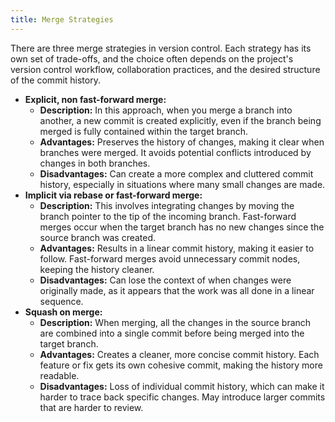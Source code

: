 ```yaml
---
title: Merge Strategies
---
```


There are three merge strategies in version control. Each strategy has its own set of trade-offs, and the choice often depends on the project's version control workflow, collaboration practices, and the desired structure of the commit history.

- **Explicit, non fast-forward merge:**
   - **Description:** In this approach, when you merge a branch into another, a new commit is created explicitly, even if the branch being merged is fully contained within the target branch.
   - **Advantages:** Preserves the history of changes, making it clear when branches were merged. It avoids potential conflicts introduced by changes in both branches.
   - **Disadvantages:** Can create a more complex and cluttered commit history, especially in situations where many small changes are made.
- **Implicit via rebase or fast-forward merge:**
   - **Description:** This involves integrating changes by moving the branch pointer to the tip of the incoming branch. Fast-forward merges occur when the target branch has no new changes since the source branch was created.
   - **Advantages:** Results in a linear commit history, making it easier to follow. Fast-forward merges avoid unnecessary commit nodes, keeping the history cleaner.
   - **Disadvantages:** Can lose the context of when changes were originally made, as it appears that the work was all done in a linear sequence.
- **Squash on merge:**
   - **Description:** When merging, all the changes in the source branch are combined into a single commit before being merged into the target branch.
   - **Advantages:** Creates a cleaner, more concise commit history. Each feature or fix gets its own cohesive commit, making the history more readable.
   - **Disadvantages:** Loss of individual commit history, which can make it harder to trace back specific changes. May introduce larger commits that are harder to review.


